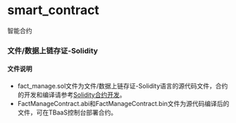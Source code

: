 # smart_contract
智能合约
### 文件/数据上链存证-Solidity
#### 文件说明
+ fact_manage.sol文件为文件/数据上链存证-Solidity语言的源代码文件，合约的开发和编译请参考[Solidity合约开发](https://cloud.tencent.com/document/product/663/72542)。
+ FactManageContract.abi和FactManageContract.bin文件为源代码编译后的文件，可在TBaaS控制台部署合约。
